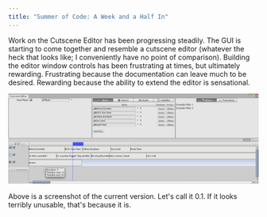```yaml
---
title: "Summer of Code: A Week and a Half In"
---
```


Work on the Cutscene Editor has been progressing steadily. The GUI is starting to come together and resemble a cutscene editor (whatever the heck that looks like; I conveniently have no point of comparison). Building the editor window controls has been frustrating at times, but ultimately rewarding. Frustrating because the documentation can leave much to be desired. Rewarding because the ability to extend the editor is sensational.

<img alt="Cutscene Editor screenshot" src="/images/cutscene-editor.png">

Above is a screenshot of the current version. Let's call it 0.1. If it looks terribly unusable, that's because it is.
